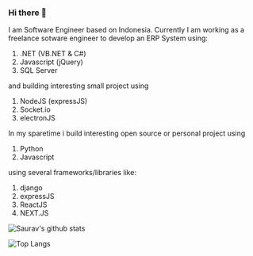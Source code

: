### Hi there 👋

I am Software Engineer based on Indonesia.
Currently I am working as a freelance sotware engineer to develop an ERP System using:
1. .NET (VB.NET & C#)
2. Javascript (jQuery)
3. SQL Server

and building interesting small project using
1. NodeJS (expressJS)
2. Socket.io
3. electronJS

In my sparetime i build interesting open source or personal project using
1. Python
2. Javascript

using several frameworks/libraries like:
1. django
2. expressJS
3. ReactJS
4. NEXT.JS

![Saurav's github stats](https://github-readme-stats.vercel.app/api?username=banghawe&count_private=true&show_icons=true&theme=calm&hide_border=true)

![Top Langs](https://github-readme-stats.vercel.app/api/top-langs/?username=banghawe&theme=calm)
